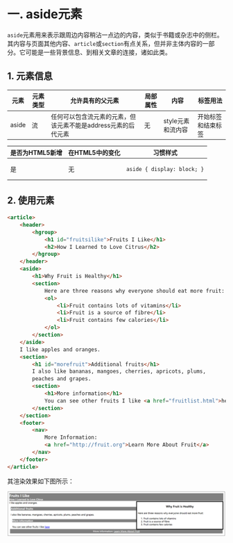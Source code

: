 # 一. aside元素

`aside`元素用来表示跟周边内容稍沾一点边的内容，类似于书籍或杂志中的侧栏。其内容与页面其他内容、`article`或`section`有点关系，但并非主体内容的一部分。它可能是一些背景信息、到相关文章的连接，诸如此类。

## 1. 元素信息

| 元素  | 元素类型 | 允许具有的父元素                                             | 局部属性 | 内容              | 标签用法           |
| ----- | -------- | ------------------------------------------------------------ | -------- | ----------------- | ------------------ |
| aside | 流       | 任何可以包含流元素的元素，但该元素不能是address元素的后代元素 | 无       | style元素和流内容 | 开始标签和结束标签 |

| 是否为HTML5新增 | 在HTML5中的变化 | 习惯样式                                          |
| --------------- | --------------- | ------------------------------------------------- |
| 是              | 无              | <pre><code>aside { display: block; }</code></pre> |

## 2. 使用元素

```html
<article>
    <header>
        <hgroup>
            <h1 id="fruitsilike">Fruits I Like</h1>
            <h2>How I Learned to Love Citrus</h2>
        </hgroup>
    </header>
    <aside>
        <h1>Why Fruit is Healthy</h1>
        <section>
            Here are three reasons why everyone should eat more fruit:
            <ol>
                <li>Fruit contains lots of vitamins</li>
                <li>Fruit is a source of fibre</li>
                <li>Fruit contains few calories</li>
            </ol>
        </section>
    </aside>
    I like apples and oranges.            
    <section>
        <h1 id="morefruit">Additional fruits</h1>
        I also like bananas, mangoes, cherries, apricots, plums,
        peaches and grapes.
        <section>            
            <h1>More information</h1>
            You can see other fruits I like <a href="fruitlist.html">here</a>
        </section>
    </section>
    <footer>
        <nav>
            More Information:
            <a href="http://fruit.org">Learn More About Fruit</a>
        </nav>
    </footer>
</article>
```

其渲染效果如下图所示：

![01](images/01.png)

